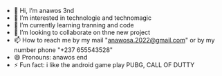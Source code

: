 - 👋 Hi, I’m anawos 3nd
- 👀 I’m interested in technologie and technomagic
- 🌱 I’m currently learning tranning and code
- 💞️ I’m looking to collaborate on thne new project 
- 📫 How to reach me by my mail "anawosa.2022@gmail.com" or by my number phone "+237 655543528"
- 😄 Pronouns: anawos end
- ⚡ Fun fact: i  like the android game play PUBG, CALL OF DUTTY

<!---
anawos/anawos is a ✨ special ✨ repository because its `README.md` (this file) appears on your GitHub profile.
You can click the Preview link to take a look at your changes.
--->
